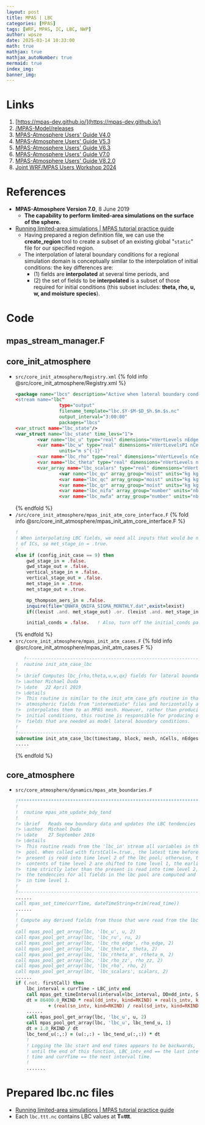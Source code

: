 ```yaml
---
layout: post
title: MPAS | LBC
categories: [MPAS]
tags: [WRF, MPAS, IC, LBC, NWP]
author: wpsze
date: 2025-03-14 10:33:00
math: true
mathjax: true
mathjax_autoNumber: true
mermaid: true
index_img: 
banner_img: 
---
```


# Links

1. [https://mpas-dev.github.io/](https://mpas-dev.github.io/)
2. [/MPAS-Model/releases](https://github.com/MPAS-Dev/MPAS-Model/releases)
3. [MPAS-Atmosphere Users' Guide V4.0](https://www2.mmm.ucar.edu/projects/mpas/mpas_atmosphere_users_guide_4.0.pdf)
4. [MPAS-Atmosphere Users' Guide V5.3](https://www2.mmm.ucar.edu/projects/mpas/mpas_atmosphere_users_guide_5.3.pdf)
5. [MPAS-Atmosphere Users' Guide V6.3](https://www2.mmm.ucar.edu/projects/mpas/mpas_atmosphere_users_guide_6.3.pdf)
6. [MPAS-Atmosphere Users' Guide V7.0](https://www2.mmm.ucar.edu/projects/mpas/mpas_atmosphere_users_guide_7.0.pdf)
7. [MPAS-Atmosphere Users' Guide V8.2.0](https://www2.mmm.ucar.edu/projects/mpas/mpas_atmosphere_users_guide_8.2.0.pdf)
8. [Joint WRF/MPAS Users Workshop 2024](https://www.mmm.ucar.edu/events/133129/agenda)

# References

- **MPAS-Atmosphere Version 7.0**, 8 June 2019
  - **The capability to perform limited-area simulations on the surface of the sphere.**
- [Running limited-area simulations | MPAS tutorial practice guide](https://www2.mmm.ucar.edu/projects/mpas/tutorial/Howard2024/index.html)
  - Having prepared a region definition file, we can use the **create_region** tool to create a subset of an existing global "`static`" file for our specified region.
  - The interpolation of lateral boundary conditions for a regional simulation domain is conceptually similar to the interpolation of initial conditions: the key differences are: 
    - (1) fields are **interpolated** at several time periods, and 
    - (2) the set of fields to be **interpolated** is a subset of those required for initial conditions (this subset includes: **theta, rho, u, w, and moisture species**). 

# Code

## mpas_stream_manager.F

## core_init_atmosphere

- `src/core_init_atmosphere/Registry.xml`
    {% fold info @src/core_init_atmosphere/Registry.xml %}
    ```xml
    <package name="lbcs" description="Active when lateral boundary conditions are interpolated and written.…
    <stream name="lbc"
                    type="output"
                    filename_template="lbc.$Y-$M-$D_$h.$m.$s.nc"
                    output_interval="3:00:00"
                    packages="lbcs"
    <var_struct name="lbc_state"/>
    <var_struct name="lbc_state" time_levs="1">
            <var name="lbc_u" type="real" dimensions="nVertLevels nEdges Time" packages="lbcs"
            <var name="lbc_w" type="real" dimensions="nVertLevelsP1 nCells Time" packages="lbcs"
                    units="m s^{-1}"
            <var name="lbc_rho" type="real" dimensions="nVertLevels nCells Time" packages="lbcs"
            <var name="lbc_theta" type="real" dimensions="nVertLevels nCells Time" packages="lbcs"
            <var_array name="lbc_scalars" type="real" dimensions="nVertLevels nCells Time" packages="lbcs">
                    <var name="lbc_qv" array_group="moist" units="kg kg^{-1}"
                    <var name="lbc_qc" array_group="moist" units="kg kg^{-1}"
                    <var name="lbc_qr" array_group="moist" units="kg kg^{-1}"
                    <var name="lbc_nifa" array_group="number" units="nb kg^{-1}"
                    <var name="lbc_nwfa" array_group="number" units="nb kg^{-1}"
    ```
    {% endfold %}
- `/src/core_init_atmosphere/mpas_init_atm_core_interface.F`
    {% fold info @src/core_init_atmosphere/mpas_init_atm_core_interface.F %}
    ```fortran
    !
    ! When interpolating LBC fields, we need all inputs that would be needed for the interpolation
    ! of ICs, so met_stage_in = .true.
    !
    else if (config_init_case == 9) then
        gwd_stage_in = .false.
        gwd_stage_out = .false.
        vertical_stage_in = .false.
        vertical_stage_out = .false.
        met_stage_in = .true.
        met_stage_out = .true.

        mp_thompson_aers_in = .false.
        inquire(file="QNWFA_QNIFA_SIGMA_MONTHLY.dat",exist=lexist)
        if((lexist .and. met_stage_out) .or. (lexist .and. met_stage_in)) mp_thompson_aers_in = .true.

        initial_conds = .false.   ! Also, turn off the initial_conds package to avoid writing the IC "output" stream
    ```
    {% endfold %}
- `src/core_init_atmosphere/mpas_init_atm_cases.F`
    {% fold info @src/core_init_atmosphere/mpas_init_atm_cases.F %}
    ```fortran
       !-----------------------------------------------------------------------
   !  routine init_atm_case_lbc
   !
   !> \brief Computes lbc_{rho,theta,u,w,qx} fields for lateral boundary conditions
   !> \author Michael Duda
   !> \date   22 April 2019
   !> \details
   !>  This routine is similar to the init_atm_case_gfs routine in that it reads
   !>  atmospheric fields from "intermediate" files and horizontally and vertically
   !>  interpolates them to an MPAS mesh. However, rather than producing model
   !>  initial conditions, this routine is responsible for producing only those
   !>  fields that are needed as model lateral boundary conditions.
   !
   !-----------------------------------------------------------------------
   subroutine init_atm_case_lbc(timestamp, block, mesh, nCells, nEdges, nVertLevels, fg, state, diag, lbc_state, dims, configs)
   .....
   ```
   {% endfold %}

## core_atmosphere

- `src/core_atmosphere/dynamics/mpas_atm_boundaries.F`
    ```fortran
    !***********************************************************************
    !
    !  routine mpas_atm_update_bdy_tend
    !
    !> \brief   Reads new boundary data and updates the LBC tendencies
    !> \author  Michael Duda
    !> \date    27 September 2016
    !> \details 
    !>  This routine reads from the 'lbc_in' stream all variables in the 'lbc'
    !>  pool. When called with firstCall=.true., the latest time before the
    !>  present is read into time level 2 of the lbc pool; otherwise, the
    !>  contents of time level 2 are shifted to time level 1, the earliest
    !>  time strictly later than the present is read into time level 2, and
    !>  the tendencies for all fields in the lbc pool are computed and stored
    !>  in time level 1.
    !
    !-----------------------------------------------------------------------
    ......
    call mpas_set_time(currTime, dateTimeString=trim(read_time))
    ......
    !
    ! Compute any derived fields from those that were read from the lbc_in stream
    !
    call mpas_pool_get_array(lbc, 'lbc_u', u, 2)
    call mpas_pool_get_array(lbc, 'lbc_ru', ru, 2)
    call mpas_pool_get_array(lbc, 'lbc_rho_edge', rho_edge, 2)
    call mpas_pool_get_array(lbc, 'lbc_theta', theta, 2)
    call mpas_pool_get_array(lbc, 'lbc_rtheta_m', rtheta_m, 2)
    call mpas_pool_get_array(lbc, 'lbc_rho_zz', rho_zz, 2)
    call mpas_pool_get_array(lbc, 'lbc_rho', rho, 2)
    call mpas_pool_get_array(lbc, 'lbc_scalars', scalars, 2)
    ......
    if (.not. firstCall) then
        lbc_interval = currTime - LBC_intv_end
        call mpas_get_timeInterval(interval=lbc_interval, DD=dd_intv, S=s_intv, S_n=sn_intv, S_d=sd_intv, ierr=ierr)
        dt = 86400.0_RKIND * real(dd_intv, kind=RKIND) + real(s_intv, kind=RKIND) &
                + (real(sn_intv, kind=RKIND) / real(sd_intv, kind=RKIND))
        ......  
        call mpas_pool_get_array(lbc, 'lbc_u', u, 2)
        call mpas_pool_get_array(lbc, 'lbc_u', lbc_tend_u, 1)
        dt = 1.0_RKIND / dt
        lbc_tend_u(:,:) = (u(:,:) - lbc_tend_u(:,:)) * dt
        !
        ! Logging the lbc start and end times appears to be backwards, but
        ! until the end of this function, LBC_intv_end == the last interval
        ! time and currTime == the next interval time.
        !
        .......
    ```

# Prepared lbc.nc files

- [Running limited-area simulations | MPAS tutorial practice guide](https://www2.mmm.ucar.edu/projects/mpas/tutorial/Howard2024/index.html)
- Each `lbc.ttt.nc` contains LBC values at **T=ttt**.
